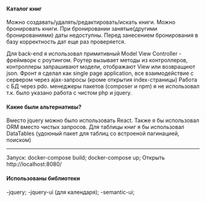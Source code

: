 
#### Каталог книг

Можно создавать/удалять/редактировать/искать книги.
Можно бронировать книги. При бронировании занятые(другими бронированиями) даты недоступны.
Перед занесением бронирования в базу корректность дат еще раз проверяется.

Для back-end я использовал примитивный Model View Controller - фреймворк с роутингом.
Роутер вызывает методы из контроллеров, контроллеры запрашивают модели,  отображают View или возвращиют json.
Фронт я сделал как single page application, все взаимодействие с сервером через ajax-запросы (кроме открытия  index-страницы)
Работа с БД через pdo.
менеджеры пакетов (composer и npm) я не использовал т.к. было указано работа с чистом php и jquery.

#### Какие были альтернативы?
Вместо jquery можно было использовать React. Также я бы использовал ORM вместо чистых запросов.
Для таблицы книг я бы использовал DataTables (удоюный пакет для таблиц со встроеной пагинацией, поиском)


***
Запуск:
docker-compose build;
docker-compose up;
Открыть http://localhost:8080/

#### Использованы библиотеки
-jquery; 
-jquery-ui (для календаря);
-semantic-ui;

